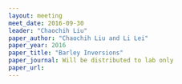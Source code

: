```yaml
---
layout: meeting
meet_date: 2016-09-30
leader: "Chaochih Liu"
paper_author: "Chaochih Liu and Li Lei"
paper_year: 2016
paper_title: "Barley Inversions"
paper_journal: Will be distributed to lab only
paper_url:
---
```

